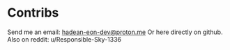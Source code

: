 # Contribs

Send me an email: hadean-eon-dev@proton.me 
Or here directly on github. 
Also on reddit: u/Responsible-Sky-1336
